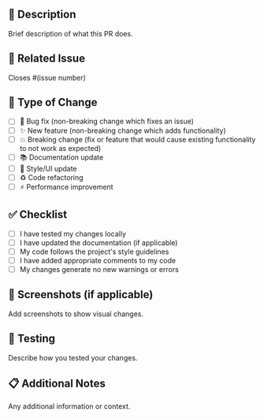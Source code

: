 ## 📝 Description
Brief description of what this PR does.

## 🔗 Related Issue
Closes #(issue number)

## 🎯 Type of Change
- [ ] 🐛 Bug fix (non-breaking change which fixes an issue)
- [ ] ✨ New feature (non-breaking change which adds functionality)
- [ ] 💥 Breaking change (fix or feature that would cause existing functionality to not work as expected)
- [ ] 📚 Documentation update
- [ ] 🎨 Style/UI update
- [ ] ♻️ Code refactoring
- [ ] ⚡ Performance improvement

## ✅ Checklist
- [ ] I have tested my changes locally
- [ ] I have updated the documentation (if applicable)
- [ ] My code follows the project's style guidelines
- [ ] I have added appropriate comments to my code
- [ ] My changes generate no new warnings or errors

## 📸 Screenshots (if applicable)
Add screenshots to show visual changes.

## 🧪 Testing
Describe how you tested your changes.

## 📋 Additional Notes
Any additional information or context.
